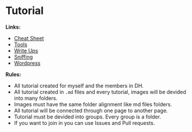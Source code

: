 # Tutorial

**Links:**

- [Cheat Sheet](/cheatsheet/cheatsheet_readme.md)
- [Tools](/tools/tools_readme.md)
- [Write Ups](/writeups/writeups_readme.md)
- [Sniffing](/sniffing/sniffing_readme.md)
- [Wordpress](/wordpress/wordpress_readme.md)

**Rules:**

- All tutorial created for myself and the members in DH.
- All tutorial created in `.md` files and every tutorial, images will be devided into many folders.
- Images must have the same folder alignment like md files folders.
- All tutorial will be connected through one page to another page.
- Tutorial must be devided into groups. Every group is a folder.
- If you want to join in you can use Issues and Pull requests.
